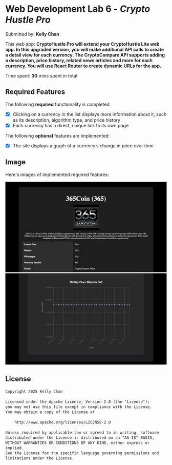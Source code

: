 # Web Development Lab 6 - *Crypto Hustle Pro*

Submitted by: **Kelly Chan**

This web app: **CryptoHustle Pro will extend your CryptoHustle Lite web app. In this upgraded version, you will make additional API calls to create a detail view for each currency. The CryptoCompare API supports adding a description, price history, related news articles and more for each currency. You will use React Router to create dynamic URLs for the app.**

Time spent: **30** mins spent in total

## Required Features

The following **required** functionality is completed:

- [X] Clicking on a currency in the list displays more information about it, such as its description, algorithm type, and price history
- [X] Each currency has a direct, unique link to its own page

The following **optional** features are implemented:

- [X] The site displays a graph of a currency’s change in price over time

## Image

Here's images of implemented required features:

<img src='top.png' title='Image Walkthrough' width='' alt='Image Walkthrough' /> 
<img src='chart.png' title='Image Walkthrough' width='' alt='Image Walkthrough' /> 

## License

    Copyright 2025 Kelly Chan

    Licensed under the Apache License, Version 2.0 (the "License");
    you may not use this file except in compliance with the License.
    You may obtain a copy of the License at

        http://www.apache.org/licenses/LICENSE-2.0

    Unless required by applicable law or agreed to in writing, software
    distributed under the License is distributed on an "AS IS" BASIS,
    WITHOUT WARRANTIES OR CONDITIONS OF ANY KIND, either express or implied.
    See the License for the specific language governing permissions and
    limitations under the License.